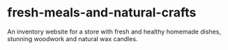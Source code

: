 # fresh-meals-and-natural-crafts
An inventory website for a store with fresh and healthy homemade dishes, stunning woodwork and natural wax candles.

